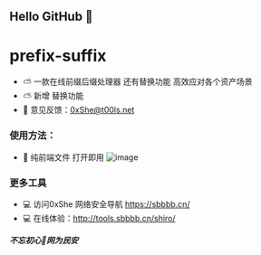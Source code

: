 ## Hello GitHub  👋


# prefix-suffix
- ⛅ 一款在线前缀后缀处理器 还有替换功能 高效应对各个资产场景
- ⛅ 新增 替换功能 
- 📧 意见反馈：0xShe@t00ls.net

### 使用方法：
- 🍺 纯前端文件 打开即用 
![image](https://user-images.githubusercontent.com/89628734/230261645-cb6ae2ce-b68e-429d-b3ce-d06ae03511f8.png)



### 更多工具
- 💻 访问0xShe 网络安全导航 https://sbbbb.cn/
- 💻 在线体验：http://tools.sbbbb.cn/shiro/



***不忘初心🔰网为民安***
